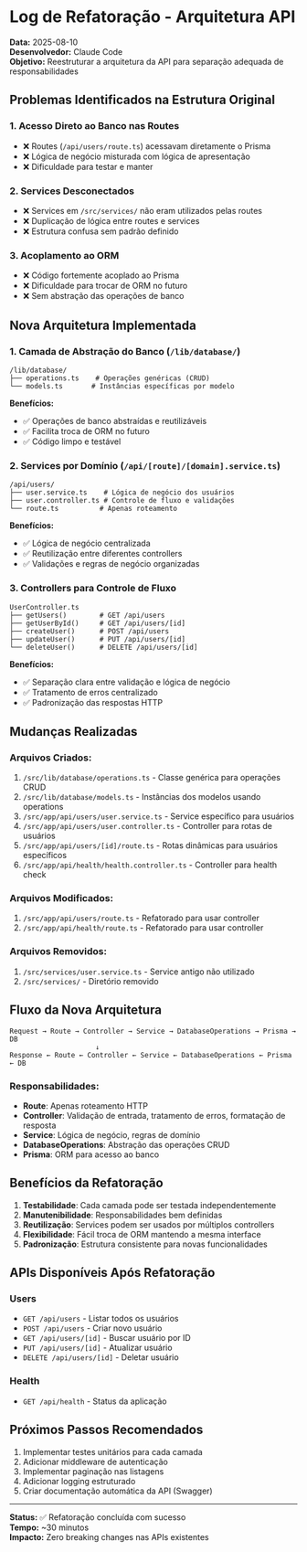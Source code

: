 # Log de Refatoração - Arquitetura API

**Data:** 2025-08-10  
**Desenvolvedor:** Claude Code  
**Objetivo:** Reestruturar a arquitetura da API para separação adequada de responsabilidades

## Problemas Identificados na Estrutura Original

### 1. **Acesso Direto ao Banco nas Routes**
- ❌ Routes (`/api/users/route.ts`) acessavam diretamente o Prisma
- ❌ Lógica de negócio misturada com lógica de apresentação
- ❌ Dificuldade para testar e manter

### 2. **Services Desconectados**
- ❌ Services em `/src/services/` não eram utilizados pelas routes
- ❌ Duplicação de lógica entre routes e services
- ❌ Estrutura confusa sem padrão definido

### 3. **Acoplamento ao ORM**
- ❌ Código fortemente acoplado ao Prisma
- ❌ Dificuldade para trocar de ORM no futuro
- ❌ Sem abstração das operações de banco

## Nova Arquitetura Implementada

### 1. **Camada de Abstração do Banco** (`/lib/database/`)
```
/lib/database/
├── operations.ts    # Operações genéricas (CRUD)
└── models.ts       # Instâncias específicas por modelo
```

**Benefícios:**
- ✅ Operações de banco abstraídas e reutilizáveis
- ✅ Facilita troca de ORM no futuro
- ✅ Código limpo e testável

### 2. **Services por Domínio** (`/api/[route]/[domain].service.ts`)
```
/api/users/
├── user.service.ts    # Lógica de negócio dos usuários
├── user.controller.ts # Controle de fluxo e validações
└── route.ts          # Apenas roteamento
```

**Benefícios:**
- ✅ Lógica de negócio centralizada
- ✅ Reutilização entre diferentes controllers
- ✅ Validações e regras de negócio organizadas

### 3. **Controllers para Controle de Fluxo**
```
UserController.ts
├── getUsers()        # GET /api/users
├── getUserById()     # GET /api/users/[id]
├── createUser()      # POST /api/users
├── updateUser()      # PUT /api/users/[id]
└── deleteUser()      # DELETE /api/users/[id]
```

**Benefícios:**
- ✅ Separação clara entre validação e lógica de negócio
- ✅ Tratamento de erros centralizado
- ✅ Padronização das respostas HTTP

## Mudanças Realizadas

### Arquivos Criados:
1. `/src/lib/database/operations.ts` - Classe genérica para operações CRUD
2. `/src/lib/database/models.ts` - Instâncias dos modelos usando operations
3. `/src/app/api/users/user.service.ts` - Service específico para usuários
4. `/src/app/api/users/user.controller.ts` - Controller para rotas de usuários
5. `/src/app/api/users/[id]/route.ts` - Rotas dinâmicas para usuários específicos
6. `/src/app/api/health/health.controller.ts` - Controller para health check

### Arquivos Modificados:
1. `/src/app/api/users/route.ts` - Refatorado para usar controller
2. `/src/app/api/health/route.ts` - Refatorado para usar controller

### Arquivos Removidos:
1. `/src/services/user.service.ts` - Service antigo não utilizado
2. `/src/services/` - Diretório removido

## Fluxo da Nova Arquitetura

```
Request → Route → Controller → Service → DatabaseOperations → Prisma → DB
                     ↓
Response ← Route ← Controller ← Service ← DatabaseOperations ← Prisma ← DB
```

### Responsabilidades:
- **Route**: Apenas roteamento HTTP
- **Controller**: Validação de entrada, tratamento de erros, formatação de resposta
- **Service**: Lógica de negócio, regras de domínio
- **DatabaseOperations**: Abstração das operações CRUD
- **Prisma**: ORM para acesso ao banco

## Benefícios da Refatoração

1. **Testabilidade**: Cada camada pode ser testada independentemente
2. **Manutenibilidade**: Responsabilidades bem definidas
3. **Reutilização**: Services podem ser usados por múltiplos controllers
4. **Flexibilidade**: Fácil troca de ORM mantendo a mesma interface
5. **Padronização**: Estrutura consistente para novas funcionalidades

## APIs Disponíveis Após Refatoração

### Users
- `GET /api/users` - Listar todos os usuários
- `POST /api/users` - Criar novo usuário
- `GET /api/users/[id]` - Buscar usuário por ID
- `PUT /api/users/[id]` - Atualizar usuário
- `DELETE /api/users/[id]` - Deletar usuário

### Health
- `GET /api/health` - Status da aplicação

## Próximos Passos Recomendados

1. Implementar testes unitários para cada camada
2. Adicionar middleware de autenticação
3. Implementar paginação nas listagens
4. Adicionar logging estruturado
5. Criar documentação automática da API (Swagger)

---

**Status:** ✅ Refatoração concluída com sucesso  
**Tempo:** ~30 minutos  
**Impacto:** Zero breaking changes nas APIs existentes